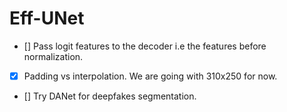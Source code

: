# Eff-UNet

- [] Pass logit features to the decoder i.e the features before normalization.
- [x] Padding vs interpolation. We are going with 310x250 for now.

- [] Try DANet for deepfakes segmentation. 